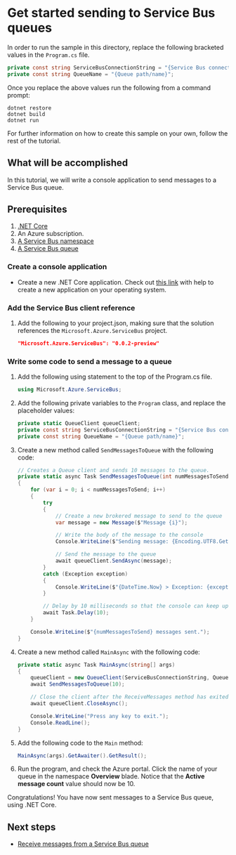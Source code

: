 # Get started sending to Service Bus queues

In order to run the sample in this directory, replace the following bracketed values in the `Program.cs` file.

```csharp
private const string ServiceBusConnectionString = "{Service Bus connection string}";
private const string QueueName = "{Queue path/name}";
```

Once you replace the above values run the following from a command prompt:
   
```
dotnet restore
dotnet build
dotnet run
```

For further information on how to create this sample on your own, follow the rest of the tutorial.

## What will be accomplished
In this tutorial, we will write a console application to send messages to a Service Bus queue.

## Prerequisites
1. [.NET Core](https://www.microsoft.com/net/core)
2. An Azure subscription.
3. [A Service Bus namespace](https://docs.microsoft.com/en-us/azure/service-bus-messaging/service-bus-create-namespace-portal) 
4. [A Service Bus queue](https://docs.microsoft.com/en-us/azure/service-bus-messaging/service-bus-dotnet-get-started-with-queues#2-create-a-queue-using-the-azure-portal)

### Create a console application

- Create a new .NET Core application. Check out [this link](https://docs.microsoft.com/en-us/dotnet/articles/core/getting-started) with help to create a new application on your operating system.

### Add the Service Bus client reference

1. Add the following to your project.json, making sure that the solution references the `Microsoft.Azure.ServiceBus` project.

    ```json
    "Microsoft.Azure.ServiceBus": "0.0.2-preview"
    ```

### Write some code to send a message to a queue
1. Add the following using statement to the top of the Program.cs file.
   
    ```csharp
    using Microsoft.Azure.ServiceBus;
    ```

1. Add the following private variables to the `Program` class, and replace the placeholder values:
    
    ```csharp
    private static QueueClient queueClient;
    private const string ServiceBusConnectionString = "{Service Bus connection string}";
    private const string QueueName = "{Queue path/name}";
    ```

1. Create a new method called `SendMessagesToQueue` with the following code:

    ```csharp
    // Creates a Queue client and sends 10 messages to the queue.
    private static async Task SendMessagesToQueue(int numMessagesToSend)
    {
        for (var i = 0; i < numMessagesToSend; i++)
        {
            try
            {
                // Create a new brokered message to send to the queue
                var message = new Message($"Message {i}");

                // Write the body of the message to the console
                Console.WriteLine($"Sending message: {Encoding.UTF8.GetString(message.Body)}");

                // Send the message to the queue
                await queueClient.SendAsync(message);
            }
            catch (Exception exception)
            {
                Console.WriteLine($"{DateTime.Now} > Exception: {exception.Message}");
            }

            // Delay by 10 milliseconds so that the console can keep up
            await Task.Delay(10);
        }

        Console.WriteLine($"{numMessagesToSend} messages sent.");
    }
    ```

1. Create a new method called `MainAsync` with the following code:
   
    ```csharp
    private static async Task MainAsync(string[] args)
    {
        queueClient = new QueueClient(ServiceBusConnectionString, QueueName, ReceiveMode.PeekLock);
        await SendMessagesToQueue(10);

        // Close the client after the ReceiveMessages method has exited.
        await queueClient.CloseAsync();

        Console.WriteLine("Press any key to exit.");
        Console.ReadLine();
    }
    ```

1. Add the following code to the `Main` method:
    
    ```csharp
    MainAsync(args).GetAwaiter().GetResult();
    ```

1. Run the program, and check the Azure portal. Click the name of your queue in the namespace **Overview** blade. Notice that the **Active message count** value should now be 10.
   
Congratulations! You have now sent messages to a Service Bus queue, using .NET Core.

## Next steps
  * [Receive messages from a Service Bus queue](../ReceiveSample/readme.md)
